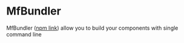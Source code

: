 # MfBundler

MfBundler ([npm link](https://www.npmjs.com/package/mf-bundler)) allow you to build your components with single command line
